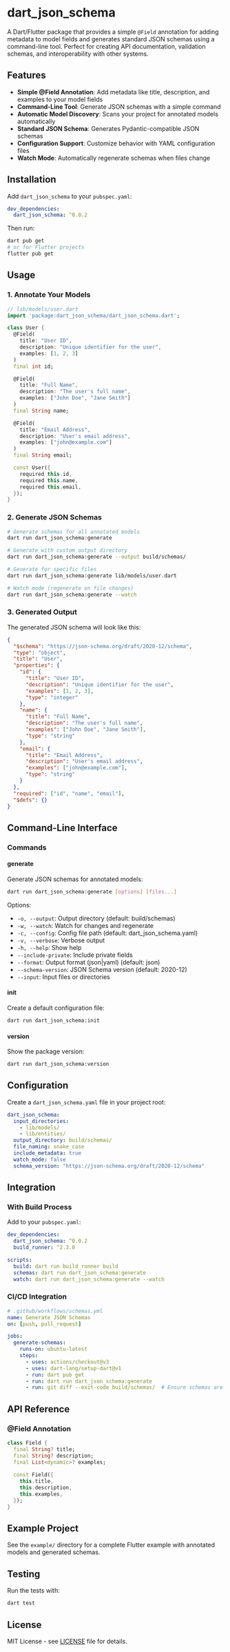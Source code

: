 # dart_json_schema

A Dart/Flutter package that provides a simple `@Field` annotation for adding metadata to model fields and generates standard JSON schemas using a command-line tool. Perfect for creating API documentation, validation schemas, and interoperability with other systems.

## Features

- **Simple @Field Annotation**: Add metadata like title, description, and examples to your model fields
- **Command-Line Tool**: Generate JSON schemas with a simple command
- **Automatic Model Discovery**: Scans your project for annotated models automatically
- **Standard JSON Schema**: Generates Pydantic-compatible JSON schemas
- **Configuration Support**: Customize behavior with YAML configuration files
- **Watch Mode**: Automatically regenerate schemas when files change

## Installation

Add `dart_json_schema` to your `pubspec.yaml`:

```yaml
dev_dependencies:
  dart_json_schema: ^0.0.2
```

Then run:

```bash
dart pub get
# or for Flutter projects
flutter pub get
```

## Usage

### 1. Annotate Your Models

```dart
// lib/models/user.dart
import 'package:dart_json_schema/dart_json_schema.dart';

class User {
  @Field(
    title: "User ID",
    description: "Unique identifier for the user",
    examples: [1, 2, 3]
  )
  final int id;

  @Field(
    title: "Full Name", 
    description: "The user's full name",
    examples: ["John Doe", "Jane Smith"]
  )
  final String name;

  @Field(
    title: "Email Address",
    description: "User's email address", 
    examples: ["john@example.com"]
  )
  final String email;

  const User({
    required this.id,
    required this.name, 
    required this.email,
  });
}
```

### 2. Generate JSON Schemas

```bash
# Generate schemas for all annotated models
dart run dart_json_schema:generate

# Generate with custom output directory
dart run dart_json_schema:generate --output build/schemas/

# Generate for specific files
dart run dart_json_schema:generate lib/models/user.dart

# Watch mode (regenerate on file changes)
dart run dart_json_schema:generate --watch
```

### 3. Generated Output

The generated JSON schema will look like this:

```json
{
  "$schema": "https://json-schema.org/draft/2020-12/schema",
  "type": "object",
  "title": "User", 
  "properties": {
    "id": {
      "title": "User ID",
      "description": "Unique identifier for the user",
      "examples": [1, 2, 3],
      "type": "integer"
    },
    "name": {
      "title": "Full Name",
      "description": "The user's full name", 
      "examples": ["John Doe", "Jane Smith"],
      "type": "string"
    },
    "email": {
      "title": "Email Address",
      "description": "User's email address",
      "examples": ["john@example.com"],
      "type": "string"
    }
  },
  "required": ["id", "name", "email"],
  "$defs": {}
}
```

## Command-Line Interface

### Commands

#### generate
Generate JSON schemas for annotated models:

```bash
dart run dart_json_schema:generate [options] [files...]
```

Options:
- `-o, --output`: Output directory (default: build/schemas)
- `-w, --watch`: Watch for changes and regenerate
- `-c, --config`: Config file path (default: dart_json_schema.yaml)
- `-v, --verbose`: Verbose output
- `-h, --help`: Show help
- `--include-private`: Include private fields
- `--format`: Output format (json|yaml) (default: json)
- `--schema-version`: JSON Schema version (default: 2020-12)
- `--input`: Input files or directories

#### init
Create a default configuration file:

```bash
dart run dart_json_schema:init
```

#### version
Show the package version:

```bash
dart run dart_json_schema:version
```

## Configuration

Create a `dart_json_schema.yaml` file in your project root:

```yaml
dart_json_schema:
  input_directories:
    - lib/models/
    - lib/entities/
  output_directory: build/schemas/
  file_naming: snake_case
  include_metadata: true
  watch_mode: false
  schema_version: "https://json-schema.org/draft/2020-12/schema"
```

## Integration

### With Build Process

Add to your `pubspec.yaml`:

```yaml
dev_dependencies:
  dart_json_schema: ^0.0.2
  build_runner: ^2.3.0

scripts:
  build: dart run build_runner build
  schemas: dart run dart_json_schema:generate
  watch: dart run dart_json_schema:generate --watch
```

### CI/CD Integration

```yaml
# .github/workflows/schemas.yml
name: Generate JSON Schemas
on: [push, pull_request]

jobs:
  generate-schemas:
    runs-on: ubuntu-latest
    steps:
      - uses: actions/checkout@v3
      - uses: dart-lang/setup-dart@v1
      - run: dart pub get
      - run: dart run dart_json_schema:generate
      - run: git diff --exit-code build/schemas/  # Ensure schemas are up to date
```

## API Reference

### @Field Annotation

```dart
class Field {
  final String? title;
  final String? description;
  final List<dynamic>? examples;
  
  const Field({
    this.title,
    this.description,
    this.examples,
  });
}
```

## Example Project

See the `example/` directory for a complete Flutter example with annotated models and generated schemas.

## Testing

Run the tests with:

```bash
dart test
```

## License

MIT License - see [LICENSE](LICENSE) file for details.
